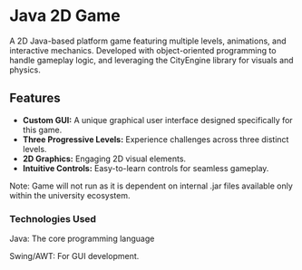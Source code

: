 # Java 2D Game

A 2D Java-based platform game featuring multiple levels, animations, and interactive mechanics. Developed with object-oriented programming to handle gameplay logic, and leveraging the CityEngine library for visuals and physics.

## Features

- **Custom GUI:** A unique graphical user interface designed specifically for this game.
- **Three Progressive Levels:** Experience challenges across three distinct levels.
- **2D Graphics:** Engaging 2D visual elements.
- **Intuitive Controls:** Easy-to-learn controls for seamless gameplay.

Note: Game will not run as it is dependent on internal .jar files available only within the university ecosystem.

### Technologies Used

Java: The core programming language

Swing/AWT: For GUI development.
